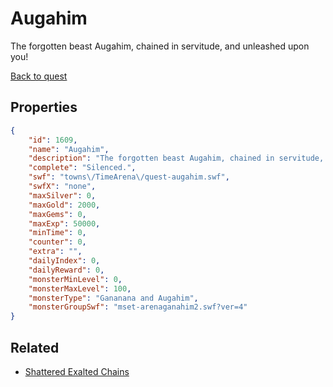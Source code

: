 # Augahim

The forgotten beast Augahim, chained in servitude, and unleashed upon you!

[Back to quest](../quests.md)

## Properties

```json
{
    "id": 1609,
    "name": "Augahim",
    "description": "The forgotten beast Augahim, chained in servitude, and unleashed upon you!",
    "complete": "Silenced.",
    "swf": "towns\/TimeArena\/quest-augahim.swf",
    "swfX": "none",
    "maxSilver": 0,
    "maxGold": 2000,
    "maxGems": 0,
    "maxExp": 50000,
    "minTime": 0,
    "counter": 0,
    "extra": "",
    "dailyIndex": 0,
    "dailyReward": 0,
    "monsterMinLevel": 0,
    "monsterMaxLevel": 100,
    "monsterType": "Gananana and Augahim",
    "monsterGroupSwf": "mset-arenaganahim2.swf?ver=4"
}
```

## Related

- [Shattered Exalted Chains](../items/18674-shattered-exalted-chains.md)

